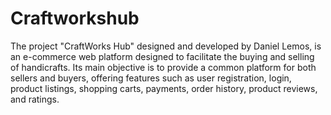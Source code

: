 # Craftworkshub
The project "CraftWorks Hub" designed and developed by Daniel Lemos, is an e-commerce web platform designed to facilitate the buying and selling of handicrafts. Its main objective is to provide a common platform for both sellers and buyers, offering features such as user registration, login, product listings, shopping carts, payments, order history, product reviews, and ratings.